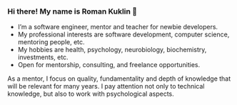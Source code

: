 ### Hi there! My name is Roman Kuklin 👋

* I’m a software engineer, mentor and teacher for newbie developers. 
* My professional interests are software development, computer science, mentoring people, etc.
* My hobbies are health, psychology, neurobiology, biochemistry, investments, etc.
* Open for mentorship, consulting, and freelance opportunities.

As a mentor, I focus on quality, fundamentality and depth of knowledge that will be relevant for many years. I pay attention not only to technical knowledge, but also to work with psychological aspects.

<!--
**RomanKyklin/RomanKyklin** is a ✨ _special_ ✨ repository because its `README.md` (this file) appears on your GitHub profile.

